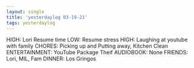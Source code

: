 ```yaml
---
layout: single
title: 'yesterdaylog 03-19-21'
tags: yesterdaylog
---
```


HIGH: Lori Resume time
LOW: Resume stress
HIGH: Laughing at youtube with family
CHORES: Picking up and Putting away, Kitchen Clean
ENTERTAINMENT: YouTube Package Theif
AUDIOBOOK: None
FRIENDS: Lori, MIL, Fam
DINNER: Los Gringos
